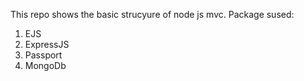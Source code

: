 This repo shows the basic strucyure of node js mvc.
Package sused:
  1. EJS
  2. ExpressJS
  3. Passport
  4.  MongoDb
